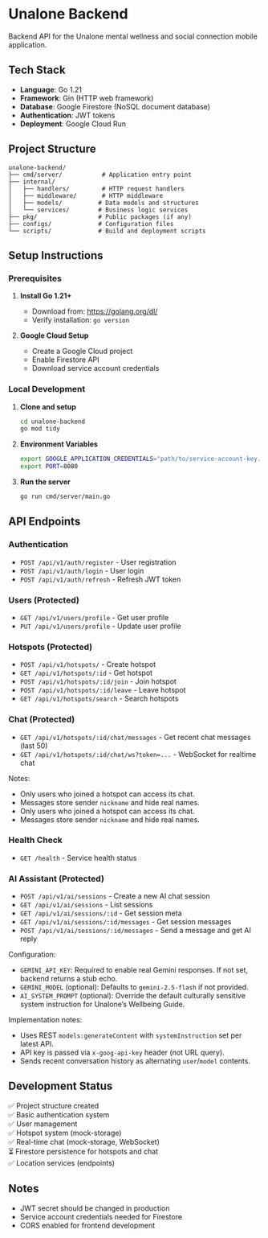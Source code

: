 # Unalone Backend

Backend API for the Unalone mental wellness and social connection mobile application.

## Tech Stack

- **Language**: Go 1.21
- **Framework**: Gin (HTTP web framework)
- **Database**: Google Firestore (NoSQL document database)
- **Authentication**: JWT tokens
- **Deployment**: Google Cloud Run

## Project Structure

```text
unalone-backend/
├── cmd/server/           # Application entry point
├── internal/
│   ├── handlers/         # HTTP request handlers
│   ├── middleware/       # HTTP middleware
│   ├── models/          # Data models and structures
│   └── services/        # Business logic services
├── pkg/                 # Public packages (if any)
├── configs/             # Configuration files
└── scripts/             # Build and deployment scripts
```

## Setup Instructions

### Prerequisites

1. **Install Go 1.21+**
   - Download from: <https://golang.org/dl/>
   - Verify installation: `go version`

2. **Google Cloud Setup**
   - Create a Google Cloud project
   - Enable Firestore API
   - Download service account credentials

### Local Development

1. **Clone and setup**

   ```bash
   cd unalone-backend
   go mod tidy
   ```

2. **Environment Variables**

   ```bash
   export GOOGLE_APPLICATION_CREDENTIALS="path/to/service-account-key.json"
   export PORT=8080
   ```

3. **Run the server**

   ```bash
   go run cmd/server/main.go
   ```

## API Endpoints

### Authentication

- `POST /api/v1/auth/register` - User registration
- `POST /api/v1/auth/login` - User login
- `POST /api/v1/auth/refresh` - Refresh JWT token

### Users (Protected)

- `GET /api/v1/users/profile` - Get user profile
- `PUT /api/v1/users/profile` - Update user profile

### Hotspots (Protected)

- `POST /api/v1/hotspots/` - Create hotspot
- `GET /api/v1/hotspots/:id` - Get hotspot
- `POST /api/v1/hotspots/:id/join` - Join hotspot
- `POST /api/v1/hotspots/:id/leave` - Leave hotspot
- `GET /api/v1/hotspots/search` - Search hotspots

### Chat (Protected)

- `GET /api/v1/hotspots/:id/chat/messages` - Get recent chat messages (last 50)
- `GET /api/v1/hotspots/:id/chat/ws?token=...` - WebSocket for realtime chat

Notes:

- Only users who joined a hotspot can access its chat.
- Messages store sender `nickname` and hide real names.
- Only users who joined a hotspot can access its chat.
- Messages store sender `nickname` and hide real names.

### Health Check

- `GET /health` - Service health status

### AI Assistant (Protected)

- `POST /api/v1/ai/sessions` - Create a new AI chat session
- `GET /api/v1/ai/sessions` - List sessions
- `GET /api/v1/ai/sessions/:id` - Get session meta
- `GET /api/v1/ai/sessions/:id/messages` - Get session messages
- `POST /api/v1/ai/sessions/:id/messages` - Send a message and get AI reply

Configuration:

- `GEMINI_API_KEY`: Required to enable real Gemini responses. If not set, backend returns a stub echo.
- `GEMINI_MODEL` (optional): Defaults to `gemini-2.5-flash` if not provided.
- `AI_SYSTEM_PROMPT` (optional): Override the default culturally sensitive system instruction for Unalone’s Wellbeing Guide.

Implementation notes:

- Uses REST `models:generateContent` with `systemInstruction` set per latest API.
- API key is passed via `x-goog-api-key` header (not URL query).
- Sends recent conversation history as alternating `user`/`model` contents.

## Development Status

✅ Project structure created  
✅ Basic authentication system  
✅ User management  
✅ Hotspot system (mock-storage)  
✅ Real-time chat (mock-storage, WebSocket)  
⏳ Firestore persistence for hotspots and chat  
✅ Location services (endpoints)  

## Notes

- JWT secret should be changed in production
- Service account credentials needed for Firestore
- CORS enabled for frontend development
